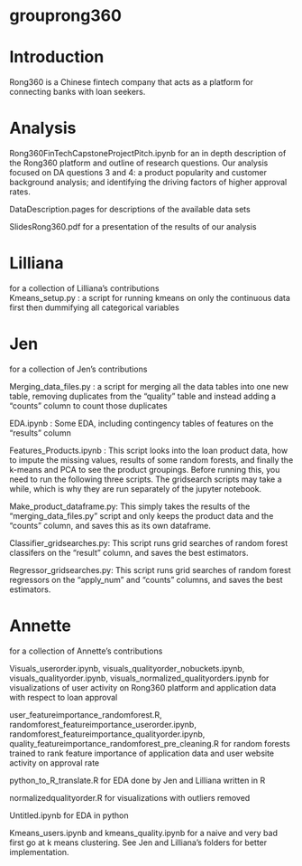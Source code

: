 # grouprong360

# Introduction

Rong360 is a Chinese fintech company that acts as a platform for connecting banks with loan seekers.

# Analysis

Rong360FinTechCapstoneProjectPitch.ipynb for an in depth description of the Rong360 platform and outline of research questions. Our analysis focused on DA questions 3 and 4: a product popularity and customer background analysis; and identifying the driving factors of higher approval rates.

DataDescription.pages for descriptions of the available data sets 

SlidesRong360.pdf for a presentation of the results of our analysis

# Lilliana 
for a collection of Lilliana’s contributions 
<br>
Kmeans_setup.py : a script for running kmeans on only the continuous data first then dummifying all categorical variables 

# Jen
for a collection of Jen’s contributions

Merging_data_files.py : a script for merging all the data tables into one new table, removing duplicates from the “quality” table and instead adding a “counts” column to count those duplicates

EDA.ipynb : Some EDA, including contingency tables of features on the “results” column

Features_Products.ipynb : This script looks into the loan product data, how to impute the missing values, results of some random forests, and finally the k-means and PCA to see the product groupings. Before running this, you need to run the following three scripts. The gridsearch scripts may take a while, which is why they are run separately of the jupyter notebook.

Make_product_dataframe.py: This simply takes the results of the “merging_data_files.py” script and only keeps the product data and the “counts” column, and saves this as its own dataframe.

Classifier_gridsearches.py: This script runs grid searches of random forest classifers on the “result” column, and saves the best estimators.

Regressor_gridsearches.py: This script runs grid searches of random forest regressors on the “apply_num” and “counts” columns, and saves the best estimators. 

# Annette 
for a collection of Annette’s contributions 

Visuals_userorder.ipynb, visuals_qualityorder_nobuckets.ipynb, visuals_qualityorder.ipynb, visuals_normalized_qualityorders.ipynb for visualizations of user activity on Rong360 platform and application data with respect to loan approval

user_featureimportance_randomforest.R, randomforest_featureimportance_userorder.ipynb, randomforest_featureimportance_qualityorder.ipynb, quality_featureimportance_randomforest_pre_cleaning.R for random forests trained to rank feature importance of application data and user website activity on approval rate

python_to_R_translate.R for EDA done by Jen and Lilliana written in R

normalizedqualityorder.R for visualizations with outliers removed

Untitled.ipynb for EDA in python

Kmeans_users.ipynb and kmeans_quality.ipynb for a naive and very bad first go at k means clustering. See Jen and Lilliana’s folders for better implementation.


